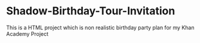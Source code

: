 # Shadow-Birthday-Tour-Invitation
This is a HTML project which is non realistic birthday party plan for my Khan Academy Project
